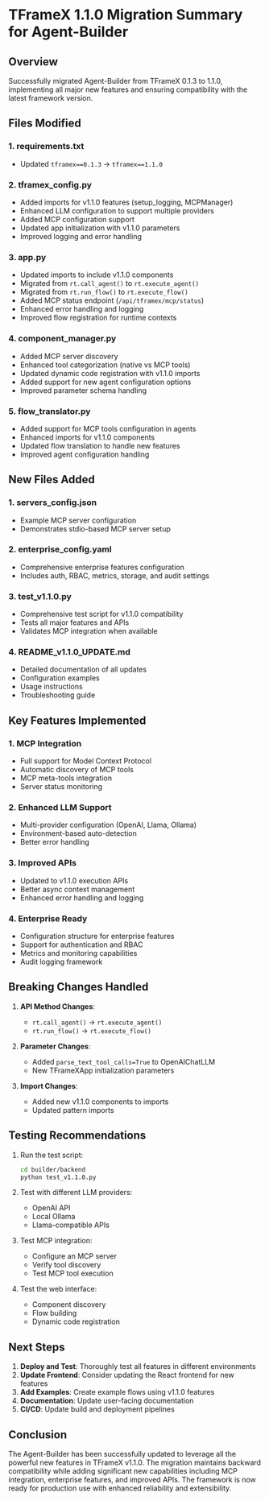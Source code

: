 # TFrameX 1.1.0 Migration Summary for Agent-Builder

## Overview
Successfully migrated Agent-Builder from TFrameX 0.1.3 to 1.1.0, implementing all major new features and ensuring compatibility with the latest framework version.

## Files Modified

### 1. **requirements.txt**
- Updated `tframex==0.1.3` → `tframex==1.1.0`

### 2. **tframex_config.py**
- Added imports for v1.1.0 features (setup_logging, MCPManager)
- Enhanced LLM configuration to support multiple providers
- Added MCP configuration support
- Updated app initialization with v1.1.0 parameters
- Improved logging and error handling

### 3. **app.py**
- Updated imports to include v1.1.0 components
- Migrated from `rt.call_agent()` to `rt.execute_agent()`
- Migrated from `rt.run_flow()` to `rt.execute_flow()`
- Added MCP status endpoint (`/api/tframex/mcp/status`)
- Enhanced error handling and logging
- Improved flow registration for runtime contexts

### 4. **component_manager.py**
- Added MCP server discovery
- Enhanced tool categorization (native vs MCP tools)
- Updated dynamic code registration with v1.1.0 imports
- Added support for new agent configuration options
- Improved parameter schema handling

### 5. **flow_translator.py**
- Added support for MCP tools configuration in agents
- Enhanced imports for v1.1.0 components
- Updated flow translation to handle new features
- Improved agent configuration handling

## New Files Added

### 1. **servers_config.json**
- Example MCP server configuration
- Demonstrates stdio-based MCP server setup

### 2. **enterprise_config.yaml**
- Comprehensive enterprise features configuration
- Includes auth, RBAC, metrics, storage, and audit settings

### 3. **test_v1.1.0.py**
- Comprehensive test script for v1.1.0 compatibility
- Tests all major features and APIs
- Validates MCP integration when available

### 4. **README_v1.1.0_UPDATE.md**
- Detailed documentation of all updates
- Configuration examples
- Usage instructions
- Troubleshooting guide

## Key Features Implemented

### 1. **MCP Integration**
- Full support for Model Context Protocol
- Automatic discovery of MCP tools
- MCP meta-tools integration
- Server status monitoring

### 2. **Enhanced LLM Support**
- Multi-provider configuration (OpenAI, Llama, Ollama)
- Environment-based auto-detection
- Better error handling

### 3. **Improved APIs**
- Updated to v1.1.0 execution APIs
- Better async context management
- Enhanced error handling and logging

### 4. **Enterprise Ready**
- Configuration structure for enterprise features
- Support for authentication and RBAC
- Metrics and monitoring capabilities
- Audit logging framework

## Breaking Changes Handled

1. **API Method Changes**:
   - `rt.call_agent()` → `rt.execute_agent()`
   - `rt.run_flow()` → `rt.execute_flow()`

2. **Parameter Changes**:
   - Added `parse_text_tool_calls=True` to OpenAIChatLLM
   - New TFrameXApp initialization parameters

3. **Import Changes**:
   - Added new v1.1.0 components to imports
   - Updated pattern imports

## Testing Recommendations

1. Run the test script:
   ```bash
   cd builder/backend
   python test_v1.1.0.py
   ```

2. Test with different LLM providers:
   - OpenAI API
   - Local Ollama
   - Llama-compatible APIs

3. Test MCP integration:
   - Configure an MCP server
   - Verify tool discovery
   - Test MCP tool execution

4. Test the web interface:
   - Component discovery
   - Flow building
   - Dynamic code registration

## Next Steps

1. **Deploy and Test**: Thoroughly test all features in different environments
2. **Update Frontend**: Consider updating the React frontend for new features
3. **Add Examples**: Create example flows using v1.1.0 features
4. **Documentation**: Update user-facing documentation
5. **CI/CD**: Update build and deployment pipelines

## Conclusion

The Agent-Builder has been successfully updated to leverage all the powerful new features in TFrameX v1.1.0. The migration maintains backward compatibility while adding significant new capabilities including MCP integration, enterprise features, and improved APIs. The framework is now ready for production use with enhanced reliability and extensibility.